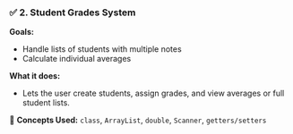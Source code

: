 ### ✅ 2. Student Grades System

**Goals:**

* Handle lists of students with multiple notes
* Calculate individual averages

**What it does:**

* Lets the user create students, assign grades, and view averages or full student lists.

📌 **Concepts Used:** `class`, `ArrayList`, `double`, `Scanner`, `getters/setters`

